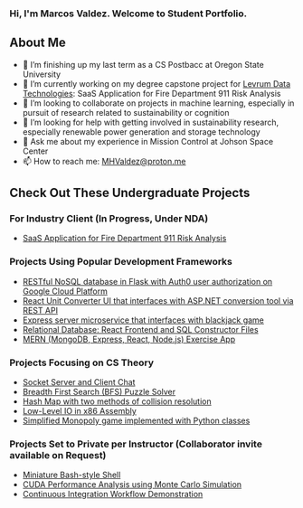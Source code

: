 ### Hi, I'm Marcos Valdez. Welcome to Student Portfolio.

## About Me

- 🔭 I’m finishing up my last term as a CS Postbacc at Oregon State University
- 🌱 I’m currently working on my degree capstone project for [Levrum Data Technologies](https://www.levrum.com/): SaaS Application for Fire Department 911 Risk Analysis
- 👯 I’m looking to collaborate on projects in machine learning, especially in pursuit of research related to sustainability or cognition
- 🤔 I’m looking for help with getting involved in sustainability research, especially renewable power generation and storage technology
- 💬 Ask me about my experience in Mission Control at Johson Space Center
- 📫 How to reach me: [MHValdez@proton.me](MHValdez@proton.me)

## Check Out These Undergraduate Projects

### For Industry Client (In Progress, Under NDA)
- [SaaS Application for Fire Department 911 Risk Analysis](https://github.com/MHValdez/911_Risk_Analysis/)

### Projects Using Popular Development Frameworks
- [RESTful NoSQL database in Flask with Auth0 user authorization on Google Cloud Platform](https://github.com/MHValdez/CS493-a9-final-project/)
- [React Unit Converter UI that interfaces with ASP.NET conversion tool via REST API](https://github.com/MHValdez/CS_361_Converter)
- [Express server microservice that interfaces with blackjack game](https://github.com/MHValdez/CS_361_Recommender/)
- [Relational Database: React Frontend and SQL Constructor Files](https://github.com/MHValdez/CS340_Project_FrontEnd)
- [MERN (MongoDB, Express, React, Node.js) Exercise App](https://github.com/MHValdez/MERN_Exercise_App/tree/main)

### Projects Focusing on CS Theory
- [Socket Server and Client Chat](https://github.com/MHValdez/Socket_Server_and_Client_Chat/)
- [Breadth First Search (BFS) Puzzle Solver](https://github.com/MHValdez/BFS_Puzzle)
- [Hash Map with two methods of collision resolution](https://github.com/MHValdez/Hash_Map/)
- [Low-Level IO in x86 Assembly](https://github.com/MHValdez/Low_Level_IO_in_Assembly/tree/main)
- [Simplified Monopoly game implemented with Python classes](https://github.com/MHValdez/Monopoly/)

### Projects Set to Private per Instructor (Collaborator invite available on Request)
- [Miniature Bash-style Shell](https://github.com/MHValdez/CS344_smallsh)
- [CUDA Performance Analysis using Monte Carlo Simulation](https://github.com/MHValdez/CS475-Proj5-ubuntu2204)
- [Continuous Integration Workflow Demonstration](https://github.com/MHValdez/Continuous_Integration_Workflow/)
